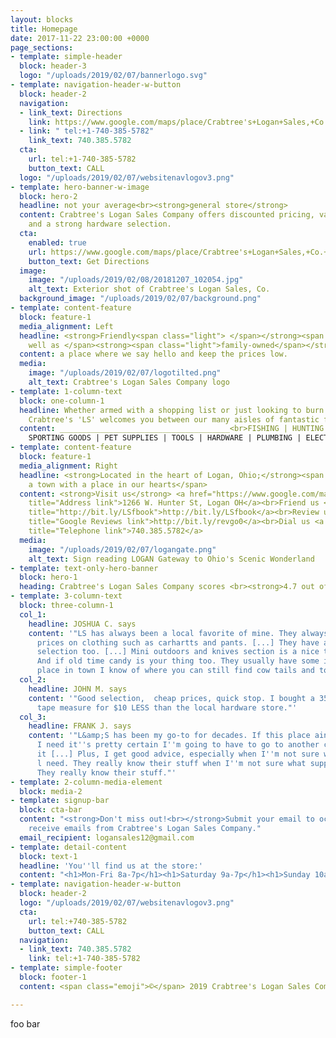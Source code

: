 ```yaml
---
layout: blocks
title: Homepage
date: 2017-11-22 23:00:00 +0000
page_sections:
- template: simple-header
  block: header-3
  logo: "/uploads/2019/02/07/bannerlogo.svg"
- template: navigation-header-w-button
  block: header-2
  navigation:
  - link_text: Directions
    link: https://www.google.com/maps/place/Crabtree's+Logan+Sales,+Co.+(LS)/@39.543473,-82.4283297,17z/data=!3m1!4b1!4m5!3m4!1s0x8847efb15f380f49:0x251ab97333f97024!8m2!3d39.543473!4d-82.426141
  - link: " tel:+1-740-385-5782"
    link_text: 740.385.5782
  cta:
    url: tel:+1-740-385-5782
    button_text: CALL
  logo: "/uploads/2019/02/07/websitenavlogov3.png"
- template: hero-banner-w-image
  block: hero-2
  headline: not your average<br><strong>general store</strong>
  content: Crabtree's Logan Sales Company offers discounted pricing, variety of product
    and a strong hardware selection.
  cta:
    enabled: true
    url: https://www.google.com/maps/place/Crabtree's+Logan+Sales,+Co.+(LS)/@39.543473,-82.4283297,17z/data=!3m1!4b1!4m5!3m4!1s0x8847efb15f380f49:0x251ab97333f97024!8m2!3d39.543473!4d-82.426141
    button_text: Get Directions
  image:
    image: "/uploads/2019/02/08/20181207_102054.jpg"
    alt_text: Exterior shot of Crabtree's Logan Sales, Co.
  background_image: "/uploads/2019/02/07/background.png"
- template: content-feature
  block: feature-1
  media_alignment: Left
  headline: <strong>Friendly<span class="light"> </span></strong><span class="light">as
    well as </span><strong><span class="light">family-owned</span></strong>
  content: a place where we say hello and keep the prices low.
  media:
    image: "/uploads/2019/02/07/logotilted.png"
    alt_text: Crabtree's Logan Sales Company logo
- template: 1-column-text
  block: one-column-1
  headline: Whether armed with a shopping list or just looking to burn some time,
    Crabtree's 'LS' welcomes you between our many aisles of fantastic finds.
  content: ______________________________________<br>FISHING | HUNTING | CAMPING |
    SPORTING GOODS | PET SUPPLIES | TOOLS | HARDWARE | PLUMBING | ELECTRICAL<br>______________________________________
- template: content-feature
  block: feature-1
  media_alignment: Right
  headline: <strong>Located in the heart of Logan, Ohio;</strong><span class="light">
    a town with a place in our hearts</span>
  content: <strong>Visit us</strong> <a href="https://www.google.com/maps/place/Crabtree's+Logan+Sales,+Co.+(LS)/@39.8012286,-82.9483598,10z/data=!4m5!3m4!1s0x8847efb15f380f49:0x251ab97333f97024!8m2!3d39.543473!4d-82.426141"
    title="Address link">1266 W. Hunter St, Logan OH</a><br>Friend us <a href="http://bit.ly/LSfbook"
    title="http://bit.ly/LSfbook">http://bit.ly/LSfbook</a><br>Review us <a href="http://bit.ly/revgo0"
    title="Google Reviews link">http://bit.ly/revgo0</a><br>Dial us <a href="tel:+1-740-385-5782"
    title="Telephone link">740.385.5782</a>
  media:
    image: "/uploads/2019/02/07/logangate.png"
    alt_text: Sign reading LOGAN Gateway to Ohio's Scenic Wonderland
- template: text-only-hero-banner
  block: hero-1
  heading: Crabtree's Logan Sales Company scores <br><strong>4.7 out of 5 stars</strong>.<br>
- template: 3-column-text
  block: three-column-1
  col_1:
    headline: JOSHUA C. says
    content: '"LS has always been a local favorite of mine. They always have fantastic
      prices on clothing such as carhartts and pants. [...] They have a large hardware
      selection too. [...] Mini outdoors and knives section is a nice touch too. Oh.
      And if old time candy is your thing too. They usually have some in stock. Only
      place in town I know of where you can still find cow tails and tootsie rolls."'
  col_2:
    headline: JOHN M. says
    content: '"Good selection,  cheap prices, quick stop. I bought a 35 foot Stanley
      tape measure for $10 LESS than the local hardware store."'
  col_3:
    headline: FRANK J. says
    content: '"L&amp;S has been my go-to for decades. If this place ain''t got what
      I need it''s pretty certain I''m going to have to go to another city to find
      it [...] Plus, I get good advice, especially when I''m not sure what supplies
      l need. They really know their stuff when I''m not sure what supplies l need.
      They really know their stuff."'
- template: 2-column-media-element
  block: media-2
- template: signup-bar
  block: cta-bar
  content: "<strong>Don't miss out!<br></strong>Submit your email to occasionally
    receive emails from Crabtree's Logan Sales Company."
  email_recipient: logansales12@gmail.com
- template: detail-content
  block: text-1
  headline: 'You''ll find us at the store:'
  content: "<h1>Mon-Fri 8a-7p</h1><h1>Saturday 9a-7p</h1><h1>Sunday 10a-5p</h1>"
- template: navigation-header-w-button
  block: header-2
  logo: "/uploads/2019/02/07/websitenavlogov3.png"
  cta:
    url: tel:+740-385-5782
    button_text: CALL
  navigation:
  - link_text: 740.385.5782
    link: tel:+1-740-385-5782
- template: simple-footer
  block: footer-1
  content: <span class="emoji">©️</span> 2019 Crabtree's Logan Sales Company, LLC.

---
```

foo bar